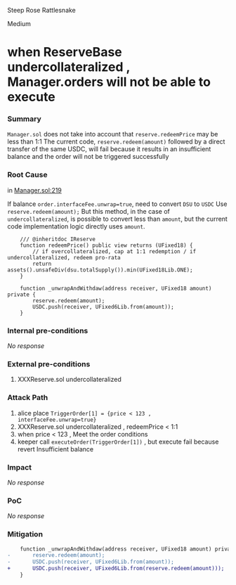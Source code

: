 Steep Rose Rattlesnake

Medium

# when ReserveBase undercollateralized , Manager.orders will not be able to execute

### Summary

`Manager.sol` does not take into account that `reserve.redeemPrice` may be less than 1:1
The current code, `reserve.redeem(amount)` followed by a direct transfer of the same USDC, will fail because it results in an insufficient balance and the order will not be triggered successfully

### Root Cause

in [Manager.sol:219](https://github.com/sherlock-audit/2024-08-perennial-v2-update-3/blob/main/perennial-v2/packages/perennial-order/contracts/Manager.sol#L219)

If balance `order.interfaceFee.unwrap=true`, need to convert `DSU` to `USDC`
Use `reserve.redeem(amount);`
But this method, in the case of `undercollateralized`, is possible to convert less than `amount`, but the current code implementation logic directly uses `amount`.
```solidity
    /// @inheritdoc IReserve
    function redeemPrice() public view returns (UFixed18) {
        // if overcollateralized, cap at 1:1 redemption / if undercollateralized, redeem pro-rata
        return assets().unsafeDiv(dsu.totalSupply()).min(UFixed18Lib.ONE);
    }

    function _unwrapAndWithdaw(address receiver, UFixed18 amount) private {
        reserve.redeem(amount);
        USDC.push(receiver, UFixed6Lib.from(amount));
    }
```

### Internal pre-conditions

_No response_

### External pre-conditions

1. XXXReserve.sol  undercollateralized

### Attack Path

1. alice place `TriggerOrder[1] = {price < 123 , interfaceFee.unwrap=true}`
2. XXXReserve.sol  undercollateralized , redeemPrice < 1:1
3. when price < 123  , Meet the order conditions
4. keeper call `executeOrder(TriggerOrder[1])`  , but execute fail because revert Insufficient balance

### Impact

_No response_

### PoC

_No response_

### Mitigation

```diff
    function _unwrapAndWithdaw(address receiver, UFixed18 amount) private {
-       reserve.redeem(amount);
-       USDC.push(receiver, UFixed6Lib.from(amount));
+       USDC.push(receiver, UFixed6Lib.from(reserve.redeem(amount)));
    }
```